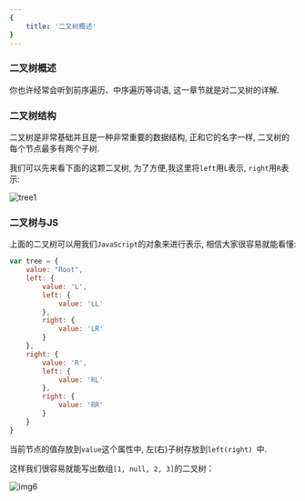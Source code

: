 ```yaml
---
{
    title: '二叉树概述'
}
---
```


### 二叉树概述

你也许经常会听到前序遍历、中序遍历等词语, 这一章节就是对二叉树的详解.



### 二叉树结构

二叉树是非常基础并且是一种非常重要的数据结构, 正和它的名字一样, 二叉树的每个节点最多有两个子树.

我们可以先来看下面的这颗二叉树, 为了方便,我这里将`left`用`L`表示, `right`用`R`表示:

<img src="https://hexo-blog-1256114407.cos.ap-shenzhen-fsi.myqcloud.com/binaryTree1.png" alt="tree1"  />

### 二叉树与JS

上面的二叉树可以用我们`JavaScript`的对象来进行表示, 相信大家很容易就能看懂:

```javascript
var tree = {
    value: "Root",
    left: {
        value: 'L',
        left: {
            value: 'LL'
        },
        right: {
            value: 'LR'
        }
    },
    right: {
        value: 'R',
        left: {
            value: 'RL'
        },
        right: {
            value: 'RR'
        }
    }
}
```

当前节点的值存放到`value`这个属性中, 左(右)子树存放到`left(right) `中.

这样我们很容易就能写出数组`[1, null, 2, 3]`的二叉树：

![img6](https://hexo-blog-1256114407.cos.ap-shenzhen-fsi.myqcloud.com/binaryTree6.png)

